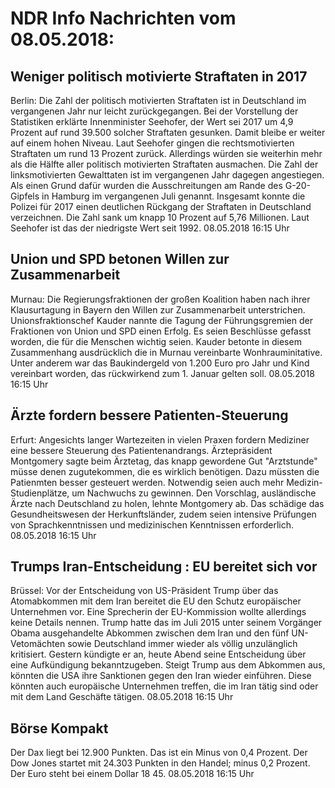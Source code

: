 # NDR Info Nachrichten vom 08.05.2018:


## Weniger politisch motivierte Straftaten in 2017
Berlin: Die Zahl der politisch motivierten Straftaten ist in Deutschland im vergangenen Jahr nur leicht zurückgegangen. Bei der Vorstellung der Statistiken erklärte Innenminister Seehofer, der Wert sei 2017 um 4,9 Prozent auf rund 39.500 solcher Straftaten gesunken. Damit bleibe er weiter auf einem hohen Niveau. Laut Seehofer gingen die rechtsmotivierten Straftaten um rund 13 Prozent zurück. Allerdings würden sie weiterhin mehr als die Hälfte aller politisch motivierten Straftaten ausmachen. Die Zahl der linksmotivierten Gewalttaten ist im vergangenen Jahr dagegen angestiegen. Als einen Grund dafür wurden die Ausschreitungen am Rande des G-20-Gipfels in Hamburg im vergangenen Juli genannt. Insgesamt konnte die Polizei für 2017 einen deutlichen Rückgang der Straftaten in Deutschland verzeichnen. Die Zahl sank um knapp 10 Prozent auf 5,76 Millionen. Laut Seehofer ist das der niedrigste Wert seit 1992. 08.05.2018 16:15 Uhr 

## Union und SPD betonen Willen zur Zusammenarbeit
Murnau: Die Regierungsfraktionen der großen Koalition haben nach ihrer Klausurtagung in Bayern den Willen zur Zusammenarbeit unterstrichen. Unionsfraktionschef Kauder nannte die Tagung der Führungsgremien der Fraktionen von Union und SPD einen Erfolg. Es seien Beschlüsse gefasst worden, die für die Menschen wichtig seien. Kauder betonte in diesem Zusammenhang ausdrücklich die in Murnau vereinbarte Wonhrauminitative. Unter anderem war das Baukindergeld von 1.200 Euro pro Jahr und Kind vereinbart worden, das rückwirkend zum 1. Januar gelten soll. 08.05.2018 16:15 Uhr 

## Ärzte fordern bessere Patienten-Steuerung
Erfurt: Angesichts langer Wartezeiten in vielen Praxen fordern Mediziner eine bessere Steuerung des Patientenandrangs. Ärztepräsident Montgomery sagte beim Ärztetag, das knapp gewordene Gut "Arztstunde" müsse denen zugutekommen, die es wirklich benötigen. Dazu müssten die Patienmten besser gesteuert werden. Notwendig seien auch mehr Medizin-Studienplätze, um Nachwuchs zu gewinnen. Den Vorschlag, ausländische Ärzte nach Deutschland zu holen, lehnte Montgomery ab. Das schädige das Gesundheitswesen der Herkunftsländer, zudem seien intensive Prüfungen von Sprachkenntnissen und medizinischen Kenntnissen erforderlich. 08.05.2018 16:15 Uhr 

## Trumps Iran-Entscheidung : EU bereitet sich vor
Brüssel: Vor der Entscheidung von US-Präsident Trump über das Atomabkommen mit dem Iran bereitet die EU den Schutz europäischer Unternehmen vor. Eine Sprecherin der EU-Kommission wollte allerdings keine Details nennen. Trump hatte das im Juli 2015 unter seinem Vorgänger Obama ausgehandelte Abkommen  zwischen dem Iran und den fünf UN-Vetomächten sowie Deutschland immer wieder als völlig unzulänglich kritisiert. Gestern kündigte er an, heute Abend seine Entscheidung über eine Aufkündigung bekanntzugeben. Steigt Trump aus dem Abkommen aus, könnten die USA ihre Sanktionen gegen den Iran wieder einführen. Diese könnten auch europäische Unternehmen treffen, die im Iran tätig sind oder mit dem Land Geschäfte tätigen. 08.05.2018 16:15 Uhr 

## Börse Kompakt
Der Dax liegt bei 12.900 Punkten. Das ist ein Minus von 0,4 Prozent. Der Dow Jones startet mit 24.303 Punkten in den Handel; minus 0,2 Prozent. Der Euro steht bei einem Dollar 18 45. 08.05.2018 16:15 Uhr 
